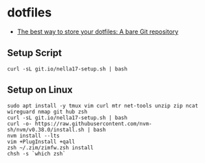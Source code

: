 # dotfiles

- [The best way to store your dotfiles: A bare Git repository](https://www.atlassian.com/git/tutorials/dotfiles)

## Setup Script

```
curl -sL git.io/nella17-setup.sh | bash
```

## Setup on Linux

```
sudo apt install -y tmux vim curl mtr net-tools unzip zip ncat wireguard nmap git hub zsh
curl -sL git.io/nella17-setup.sh | bash
curl -o- https://raw.githubusercontent.com/nvm-sh/nvm/v0.38.0/install.sh | bash
nvm install --lts
vim +PlugInstall +qall
zsh ~/.zim/zimfw.zsh install
chsh -s `which zsh`
```
